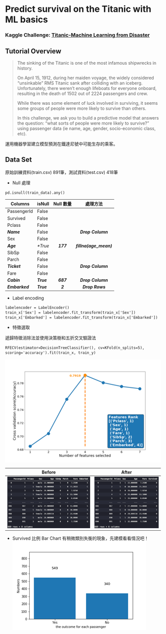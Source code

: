 # Predict survival on the Titanic with ML basics
### Kaggle Challenge: [Titanic-Machine Learning from Disaster](https://www.kaggle.com/c/titanic)

## Tutorial Overview
> The sinking of the Titanic is one of the most infamous shipwrecks in history.
>
> On April 15, 1912, during her maiden voyage, the widely considered “unsinkable” RMS Titanic sank after colliding with an iceberg. Unfortunately, there weren’t enough lifeboats for everyone onboard, resulting in the death of 1502 out of 2224 passengers and crew.
>
> While there was some element of luck involved in surviving, it seems some groups of people were more likely to survive than others.
>
> In this challenge, we ask you to build a predictive model that answers the question: “what sorts of people were more likely to survive?” using passenger data (ie name, age, gender, socio-economic class, etc).

運用機器學習建立模型預測在鐵達尼號中可能生存的乘客。

## Data Set
原始訓練資料(train.csv) 891筆，測試資料(test.csv) 418筆
* Null 處理
```
pd.isnull(train_data).any()
```
| Columns | isNull | Null 數量 |處理方法 |
| ------- | ------ | :------: | :------: |
| PassengerId | False |
| Survived | False |
| Pclass | False |
| _**Name**_ | False | | _**Drop Column**_ |
| Sex | False |
| _**Age**_ | _**True*_ | _**177**_ | _**fillna(age_mean)**_ |
| SibSp | False |
| Parch | False |
| _**Ticket**_ | False | | _**Drop Column**_ |
| Fare | False |
| _**Cabin**_ | _**True**_ | _**687**_ | _**Drop Column**_ |
| _**Embarked**_ | _**True**_ | _**2**_ | _**Drop Rows**_ |

* Label encoding
```
labelencoder = LabelEncoder()
train_x['Sex'] = labelencoder.fit_transform(train_x['Sex'])
train_x['Embarked'] = labelencoder.fit_transform(train_x['Embarked'])
```

* 特徵選取

遞歸特徵消除法並使用決策樹和五折交叉驗證法
```
RFECV(estimator=DecisionTreeClassifier(), cv=KFold(n_splits=5), scoring='accuracy').fit(train_x, train_y)
```
![RFECV](https://github.com/a10423006/Titanic/blob/master/image/rfecv_cross_validation.png)

| Before | After |
| ------ | ----- |
| ![clean data](https://github.com/a10423006/Titanic/blob/master/image/pre_train_x.png) | ![clean data](https://github.com/a10423006/Titanic/blob/master/image/train_x.png) |

* Survived 比例 Bar Chart
有稍微類別失衡的現象，先建模看看情況吧！
![bar chart](https://github.com/a10423006/Titanic/blob/master/image/survived_bar.png)